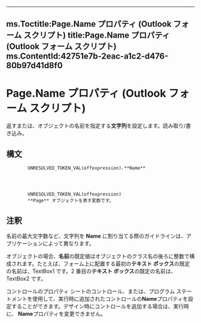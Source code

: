 

---
ms.Toctitle:Page.Name プロパティ (Outlook フォーム スクリプト)
title:Page.Name プロパティ (Outlook フォーム スクリプト)
ms.ContentId:42751e7b-2eac-a1c2-d476-80b97d41d8f0
---
# Page.Name プロパティ (Outlook フォーム スクリプト)




返すまたは、オブジェクトの名前を指定する**文字列**を設定します。読み取り/書き込み。

## 構文

            UNRESOLVED_TOKEN_VAL(offexpression).**Name**




            UNRESOLVED_TOKEN_VAL(offexpression)
            **Page** オブジェクトを表す変数です。



## 注釈
名前の最大文字数など、文字列を **Name** に割り当てる際のガイドラインは、アプリケーションによって異なります。



オブジェクトの場合、**名前**の既定値はオブジェクトのクラス名の後ろに整数で構成されます。たとえば、フォーム上に配置する最初の**テキスト ボックス**の既定の名前は、TextBox1 です。2 番目の**テキスト ボックス**の既定の名前は、TextBox2 です。



コントロールのプロパティ シートのコントロール、または、プログラム ステートメントを使用して、実行時に追加されたコントロールの**Name**プロパティを設定することができます。デザイン時にコントロールを追加する場合は、実行時に、 **Name**プロパティを変更できません。




